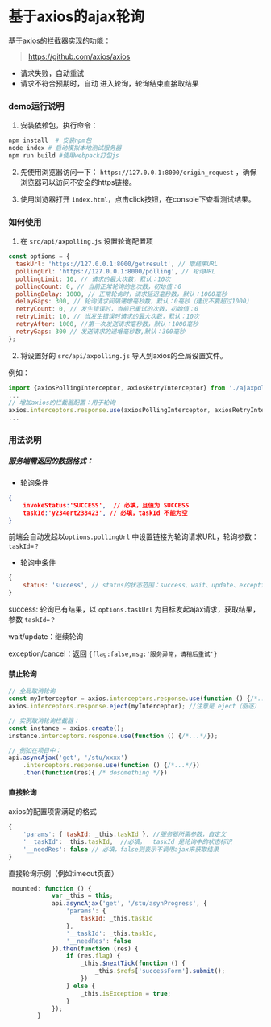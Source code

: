 # 基于axios的ajax轮询

基于axios的拦截器实现的功能：
> https://github.com/axios/axios
- 请求失败，自动重试
- 请求不符合预期时，自动 进入轮询，轮询结束直接取结果

### demo运行说明

1. 安装依赖包，执行命令：

```bash
npm install  # 安装npm包
node index # 启动模拟本地测试服务器
npm run build #使用webpack打包js
```

2. 先使用浏览器访问一下： `https://127.0.0.1:8000/origin_request` ，确保浏览器可以访问不安全的https链接。

3. 使用浏览器打开 `index.html`，点击click按钮，在console下查看测试结果。


### 如何使用

1. 在 `src/api/axpolling.js` 设置轮询配置项
```js
const options = {
  taskUrl: 'https://127.0.0.1:8000/getresult', // 取结果URL
  pollingUrl: 'https://127.0.0.1:8000/polling', // 轮询URL
  pollingLimit: 10, // 请求的最大次数，默认：10次
  pollingCount: 0, // 当前正常轮询的总次数，初始值：0
  pollingDelay: 1000, // 正常轮询时，请求延迟毫秒数，默认：1000毫秒
  delayGaps: 300, // 轮询请求间隔递增毫秒数，默认：0毫秒（建议不要超过1000）
  retryCount: 0, // 发生错误时，当前已重试的次数，初始值：0
  retryLimit: 10, // 当发生错误时请求的最大次数，默认：10次
  retryAfter: 1000, //第一次发送请求毫秒数，默认：1000毫秒
  retryGaps: 300 // 发送请求的递增毫秒数,默认：300毫秒
};
```

2. 将设置好的 `src/api/axpolling.js` 导入到axios的全局设置文件。

例如：
```js
import {axiosPollingInterceptor, axiosRetryInterceptor} from './ajaxpolling';
...
// 增加axios的拦截器配置：用于轮询
axios.interceptors.response.use(axiosPollingInterceptor, axiosRetryInterceptor);
...
```



### 用法说明

##### 服务端需返回的数据格式：

- 轮询条件

```json
{
    invokeStatus:'SUCCESS',  // 必填，且值为 SUCCESS
    taskId:'y234ert238423', // 必填，taskId 不能为空
}
```

前端会自动发起以`options.pollingUrl` 中设置链接为轮询请求URL，轮询参数： `taskId=？`

- 轮询中条件

```js
{
    status: 'success', // status的状态范围：success、wait、update、exception、cancel
}
```

success:  轮询已有结果，以  `options.taskUrl` 为目标发起ajax请求，获取结果，参数 `taskId=？`

wait/update：继续轮询

exception/cancel：返回 `{flag:false,msg:'服务异常，请稍后重试'}`



#### 禁止轮询

```js
// 全局取消轮询
const myInterceptor = axios.interceptors.response.use(function () {/*...*/});
axios.interceptors.response.eject(myInterceptor); //注意是 eject（驱逐）！！

// 实例取消轮询拦截器：
const instance = axios.create();
instance.interceptors.response.use(function () {/*...*/});

// 例如在项目中：
api.asyncAjax('get', '/stu/xxxx')
    .interceptors.response.use(function () {/*...*/})
    .then(function(res){ /* dosomething */})
```





#### 直接轮询

axios的配置项需满足的格式

```js
{
    'params': { taskId: _this.taskId }, //服务器所需参数，自定义
    '__taskId': _this.taskId,  //必填，__taskId 是轮询中的状态标识
    '__needRes': false // 必填，false则表示不调用ajax来获取结果
}
```



直接轮询示例（例如timeout页面）

```js
 mounted: function () {
            var _this = this;
            api.asyncAjax('get', '/stu/asynProgress', {
                'params': {
                    taskId: _this.taskId
                },
                '__taskId': _this.taskId,
                '__needRes': false
            }).then(function (res) {
                if (res.flag) {
                    _this.$nextTick(function () {
                        _this.$refs['successForm'].submit();
                    })
                } else {
                    _this.isException = true;
                }
            });
        }
```


